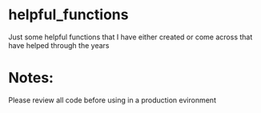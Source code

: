 # helpful_functions
Just some helpful functions that I have either created or come across that have helped through the years


# Notes:
Please review all code before using in a production evironment
